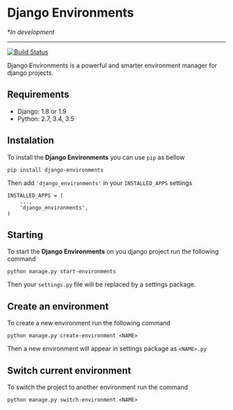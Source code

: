 # Django Environments

*_In development_

---
[![Build Status](https://travis-ci.org/regisec/django-environments.svg?branch=master)](https://travis-ci.org/regisec/django-environments)

Django Environments is a powerful and smarter environment manager for django projects.

## Requirements
- Django: 1.8 or 1.9
- Python: 2.7, 3.4, 3.5

## Instalation
To install the **Django Environments** you can use `pip` as bellow

    pip install django-environments

Then add `'django_environments'` in your `INSTALLED_APPS` settings

    INSTALLED_APPS = (
        ...,
        'django_environments',
    )

## Starting
To start the **Django Environments** on you django project run the following command

    python manage.py start-environments

Then your `settings.py` file will be replaced by a settings package.

## Create an environment
To create a new environment run the following command

    python manage.py create-environment <NAME>

Then a new environment will appear in settings package as `<NAME>.py`

## Switch current environment
To switch the project to another environment run the command

    python manage.py switch-environment <NAME>
